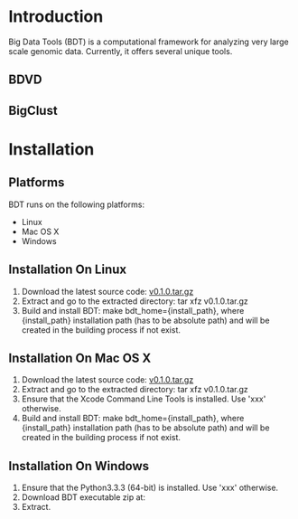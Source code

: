 # Introduction
Big Data Tools (BDT) is a computational framework for analyzing very large scale genomic data. Currently, it offers several unique tools.

## BDVD

## BigClust

# Installation
## Platforms
BDT runs on the following platforms:
- Linux
- Mac OS X
- Windows

## Installation On Linux
1. Download the latest source code:  [v0.1.0.tar.gz](https://github.com/fangdu64/BDT/archive/v0.1.0.tar.gz)
2. Extract and go to the extracted directory: tar xfz v0.1.0.tar.gz
3. Build and install BDT: make bdt_home={install_path}, where {install_path} installation path (has to be absolute path) and will be created in the building process if not exist.

## Installation On Mac OS X
1. Download the latest source code:  [v0.1.0.tar.gz](https://github.com/fangdu64/BDT/archive/v0.1.0.tar.gz)
2. Extract and go to the extracted directory: tar xfz v0.1.0.tar.gz
3. Ensure that the Xcode Command Line Tools is installed. Use 'xxx' otherwise.
4. Build and install BDT: make bdt_home={install_path}, where {install_path} installation path (has to be absolute path) and will be created in the building process if not exist.

## Installation On Windows
1. Ensure that the Python3.3.3 (64-bit) is installed. Use 'xxx' otherwise.
2. Download BDT executable zip at:
3. Extract.

